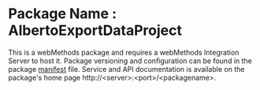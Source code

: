 # Package Name : AlbertoExportDataProject
This is a webMethods package and requires a webMethods Integration Server to host it. Package versioning and configuration can be found in the package [manifest](./AlbertoExportDataProject/manifest.v3) file. Service and API documentation is available on the package's home page http://&lt;server&gt;:&lt;port&gt;/&lt;packagename>.